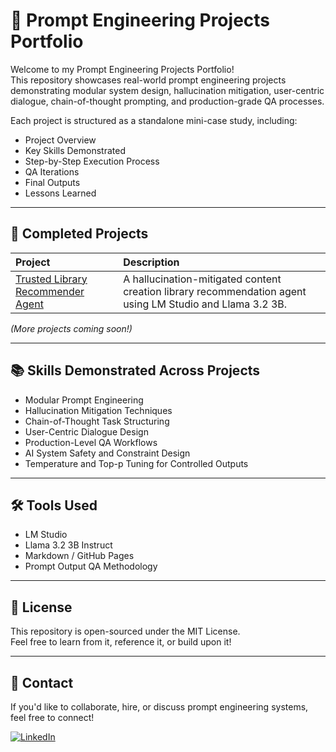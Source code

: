 # 🧠 Prompt Engineering Projects Portfolio

Welcome to my Prompt Engineering Projects Portfolio!  
This repository showcases real-world prompt engineering projects demonstrating modular system design, hallucination mitigation, user-centric dialogue, chain-of-thought prompting, and production-grade QA processes.

Each project is structured as a standalone mini-case study, including:

- Project Overview
- Key Skills Demonstrated
- Step-by-Step Execution Process
- QA Iterations
- Final Outputs
- Lessons Learned

---

## 🚀 Completed Projects

| Project | Description |
|:---|:---|
| [Trusted Library Recommender Agent](./trusted-library-recommender/README.md) | A hallucination-mitigated content creation library recommendation agent using LM Studio and Llama 3.2 3B. |

*(More projects coming soon!)*

---

## 📚 Skills Demonstrated Across Projects

- Modular Prompt Engineering
- Hallucination Mitigation Techniques
- Chain-of-Thought Task Structuring
- User-Centric Dialogue Design
- Production-Level QA Workflows
- AI System Safety and Constraint Design
- Temperature and Top-p Tuning for Controlled Outputs

---

## 🛠️ Tools Used

- LM Studio
- Llama 3.2 3B Instruct
- Markdown / GitHub Pages
- Prompt Output QA Methodology

---

## 📌 License

This repository is open-sourced under the MIT License.  
Feel free to learn from it, reference it, or build upon it!

---

## 👋 Contact

If you'd like to collaborate, hire, or discuss prompt engineering systems,  
feel free to connect!

[![LinkedIn](https://img.shields.io/badge/Connect-LinkedIn-blue?logo=linkedin&logoColor=white)](https://www.linkedin.com/in/darrylrachel/)

